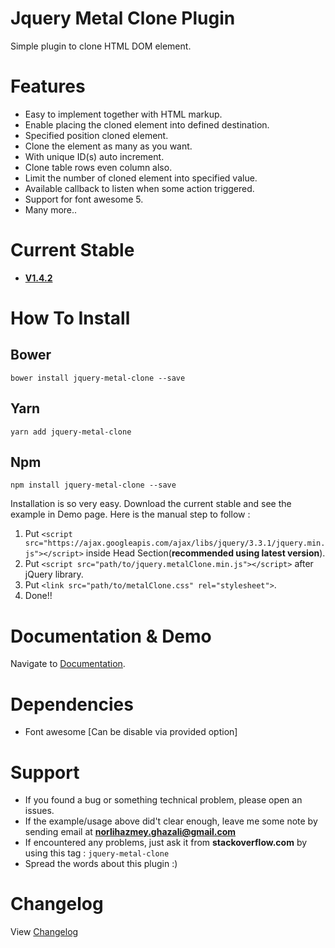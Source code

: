 # Jquery Metal Clone Plugin

Simple plugin to clone HTML DOM element. 

# Features #

- Easy to implement together with HTML markup.
- Enable placing the cloned element into defined destination.
- Specified position cloned element.
- Clone the element as many as you want.
- With unique ID(s) auto increment.
- Clone table rows even column also.
- Limit the number of cloned element into specified value.
- Available callback to listen when some action triggered.
- Support for font awesome 5.
- Many more..

# Current Stable #

-	[**V1.4.2**](https://github.com/metallurgical/jquery-metal-clone/archive/v1.4.2.zip "V1.4.2")

# How To Install #

## Bower
`bower install jquery-metal-clone --save`

## Yarn
`yarn add jquery-metal-clone`

## Npm
`npm install jquery-metal-clone --save`

Installation is so very easy. Download the current stable and see the example in Demo page. Here is the manual step to follow :

1. Put `<script src="https://ajax.googleapis.com/ajax/libs/jquery/3.3.1/jquery.min.js"></script>` inside Head Section(**recommended using latest version**).
2. Put `<script src="path/to/jquery.metalClone.min.js"></script>` after jQuery library.
3. Put `<link src="path/to/metalClone.css" rel="stylesheet">`.
4. Done!!

# Documentation & Demo
Navigate to [Documentation](https://metallurgical.github.io/jquery-metal-clone "Jquery Metal Clone").

# Dependencies #
-	Font awesome [Can be disable via provided option]

# Support #

-	If you found a bug or something technical problem, please open an issues.
-	If the example/usage above did't clear enough, leave me some note by sending email at **norlihazmey.ghazali@gmail.com**
-	If encountered any problems, just ask it from **stackoverflow.com** by using this tag : `jquery-metal-clone`
- Spread the words about this plugin :)

# Changelog

View [Changelog](https://github.com/metallurgical/jquery-metal-clone/blob/master/CHANGELOG.md)
